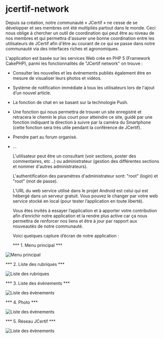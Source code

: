 jcertif-network
===============

  Depuis sa création, notre communauté « JCertif » ne cesse de se développer et ses membres ont été multipliés 
partout dans le monde. Ceci nous oblige à chercher un outil de coordination qui peut être au niveau de nos membres 
et qui permettra d'assurer une bonne coordination entre les utilisateurs de JCertif afin d'être au courant de 
ce qui se passe dans notre communauté via des interfaces riches et agronomiques.

  L'application est basée sur les services Web crée en PHP 5 (Framework CakePHP), parmi les fonctionnalités 
de "JCertif network" on trouve :
- Consulter les nouvelles et les événements publiés également être en mesure de visualiser leurs photos et vidéos.
- Système de notification immédiate à tous les utilisateurs lors de l'ajout d’un nouvel article.
- La fonction de chat en se basant sur la technologie Push.
- Une fonction qui nous permettra de trouver un site enregistré et retracera le chemin le plus court pour atteindre ce site, guidé par une fonction indiquant la direction à suivre par la caméra du Smartphone (cette fonction sera très utile pendant la conférence de JCertif).
- Prendre part au forum organisé.
- ...

  L'utilisateur peut être un consultant (voir sections, poster des commentaires, etc ..) ou administrateur 
(gestion des différentes sections et nommer d'autres administrateurs).

  L'authentification des paramètres d'administrateur sont: "root" (login) et "root" (mot de passe).

  L’URL du web service utilisé dans le projet Android est celui qui est hébergé dans un serveur gratuit. Vous pouvez 
le changer par votre web service stocké en local (pour tester l’application en toute liberté).

  Vous êtes invités à essayer l’application et à apporter votre contribution afin d’enrichir notre application 
et la rendre plus active car ça nous permettra de renforcer nos liens et être à jour par rapport aux nouveautés 
de notre communauté. 

  Voici quelques capture d’écran de notre application :
  
  *** 1.  Menu principal *** 
  
![Menu principal](https://github.com/JCERTIFLab/jcertif-network/blob/master/images/Screenshot%201.png?raw=true)

  *** 2.  Liste des rubriques *** 

![Liste des rubriques](https://github.com/JCERTIFLab/jcertif-network/blob/master/images/Screenshot%203.png?raw=true)

  *** 3.  Liste des évènements *** 

![Liste des évènements](https://github.com/JCERTIFLab/jcertif-network/blob/master/images/Screenshot%202.png?raw=true)

  *** 4.  Photo *** 

![Liste des évènements](https://github.com/JCERTIFLab/jcertif-network/blob/master/images/Screenshot%204.png?raw=true)

  *** 5.  Réseau JCertif *** 

![Liste des évènements](https://github.com/JCERTIFLab/jcertif-network/blob/master/images/Screenshot%205.png?raw=true)
